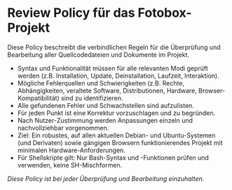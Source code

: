 # Review Policy für das Fotobox-Projekt

Diese Policy beschreibt die verbindlichen Regeln für die Überprüfung und Bearbeitung aller Quellcodedateien und Dokumente im Projekt.

- Syntax und Funktionalität müssen für alle relevanten Modi geprüft werden (z.B. Installation, Update, Deinstallation, Laufzeit, Interaktion).
- Mögliche Fehlerquellen und Schwierigkeiten (z.B. Rechte, Abhängigkeiten, veraltete Software, Distributionen, Hardware, Browser-Kompatibilität) sind zu identifizieren.
- Alle gefundenen Fehler und Schwachstellen sind aufzulisten.
- Für jeden Punkt ist eine Korrektur vorzuschlagen und zu begründen.
- Nach Nutzer-Zustimmung werden Anpassungen einzeln und nachvollziehbar vorgenommen.
- Ziel: Ein robustes, auf allen aktuellen Debian- und Ubuntu-Systemen (und Derivaten) sowie gängigen Browsern funktionierendes Projekt mit minimalen Hardware-Anforderungen.
- Für Shellskripte gilt: Nur Bash-Syntax und -Funktionen prüfen und verwenden, keine SH-Mischformen.

*Diese Policy ist bei jeder Überprüfung und Bearbeitung einzuhalten.*
